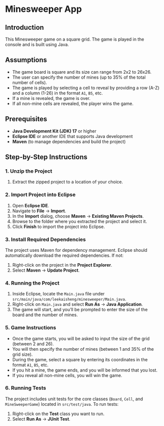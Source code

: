 # Minesweeper App

## Introduction
This Minesweeper game on a square grid. The game is played in the console and is built using Java.

## Assumptions
- The game board is square and its size can range from 2x2 to 26x26.
- The user can specify the number of mines (up to 35% of the total number of cells).
- The game is played by selecting a cell to reveal by providing a row (A-Z) and a column (1-26) in the format `A1`, `B5`, etc.
- If a mine is revealed, the game is over.
- If all non-mine cells are revealed, the player wins the game.

## Prerequisites

- **Java Development Kit (JDK) 17** or higher
- **Eclipse IDE** or another IDE that supports Java development
- **Maven** (to manage dependencies and build the project)

## Step-by-Step Instructions

### 1. Unzip the Project

1. Extract the zipped project to a location of your choice.

### 2. Import Project into Eclipse

1. Open **Eclipse IDE**.
2. Navigate to **File** -> **Import**.
3. In the **Import** dialog, choose **Maven** -> **Existing Maven Projects**.
4. Browse to the folder where you extracted the project and select it.
5. Click **Finish** to import the project into Eclipse.

### 3. Install Required Dependencies

The project uses Maven for dependency management. Eclipse should automatically download the required dependencies. If not:

1. Right-click on the project in the **Project Explorer**.
2. Select **Maven** -> **Update Project**.

### 4. Running the Project

1. Inside Eclipse, locate the `Main.java` file under `src/main/java/com/leekaisheng/minesweeper/Main.java`.
2. Right-click on `Main.java` and select **Run As** -> **Java Application**.
3. The game will start, and you’ll be prompted to enter the size of the board and the number of mines.

### 5. Game Instructions

- Once the game starts, you will be asked to input the size of the grid (between 2 and 26).
- You will then specify the number of mines (between 1 and 35% of the grid size).
- During the game, select a square by entering its coordinates in the format `A1`, `B5`, etc.
- If you hit a mine, the game ends, and you will be informed that you lost.
- If you reveal all non-mine cells, you will win the game.

### 6. Running Tests

The project includes unit tests for the core classes (`Board`, `Cell`, and `MineSweeperGame`) located in `src/test/java`.
To run tests:

1. Right-click on the **Test** class you want to run.
2. Select **Run As** -> **JUnit Test**.
